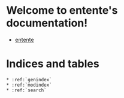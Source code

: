 Welcome to entente's documentation!
===================================

* [entente](api/entente.rst)


Indices and tables
==================

```eval_rst
* :ref:`genindex`
* :ref:`modindex`
* :ref:`search`
```
